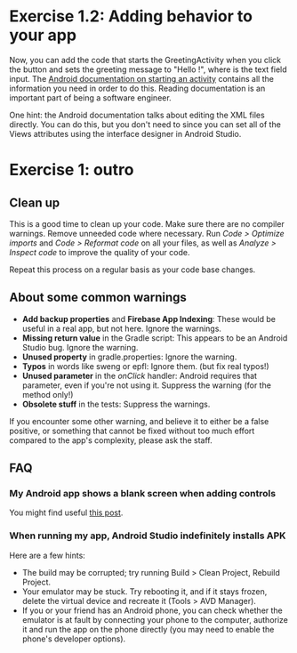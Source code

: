 # Exercise 1.2: Adding behavior to your app

Now, you can add the code that starts the GreetingActivity when you click the button and sets the greeting message to "Hello <name>!", where <name> is the text field input. The [Android documentation on starting an activity](https://developer.android.com/training/basics/firstapp/starting-activity.html) contains all the information you need in order to do this. Reading documentation is an important part of being a software engineer.

One hint: the Android documentation talks about editing the XML files directly. You can do this, but you don't need to since you can set all of the Views attributes using the interface designer in Android Studio.

# Exercise 1: outro

## Clean up

This is a good time to clean up your code. Make sure there are no compiler warnings. Remove unneeded code where necessary. Run *Code > Optimize imports* and *Code > Reformat code* on all your files, as well as *Analyze > Inspect code* to improve the quality of your code.

Repeat this process on a regular basis as your code base changes.

## About some common warnings

* **Add backup properties** and **Firebase App Indexing**: These would be useful in a real app, but not here. Ignore the warnings.
* **Missing return value** in the Gradle script: This appears to be an Android Studio bug. Ignore the warning.
* **Unused property** in gradle.properties: Ignore the warning.
* **Typos** in words like sweng or epfl: Ignore them. (but fix real typos!)
* **Unused parameter** in the *onClick* handler: Android requires that parameter, even if you're not using it. Suppress the warning (for the method only!)
* **Obsolete stuff** in the tests: Suppress the warnings.

If you encounter some other warning, and believe it to either be a false positive, or something that cannot be fixed without too much effort compared to the app's complexity, please ask the staff.


## <a name="FAQ"></a> FAQ

### My Android app shows a blank screen when adding controls
You might find useful [this post](https://stackoverflow.com/questions/51126834/why-cant-i-see-text-in-activity-main-xml-when-i-create-a-new-android-studio-pro).

### When running my app, Android Studio indefinitely installs APK

Here are a few hints:

- The build may be corrupted; try running Build > Clean Project, Rebuild Project.
- Your emulator may be stuck. Try rebooting it, and if it stays frozen, delete the virtual device and recreate it (Tools > AVD Manager).
- If you or your friend has an Android phone, you can check whether the emulator is at fault by connecting your phone to the computer, authorize it and run the app on the phone directly (you may need to enable the phone's developer options).
